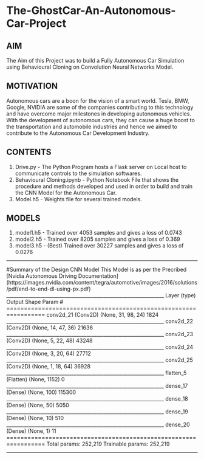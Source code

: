 # The-GhostCar-An-Autonomous-Car-Project

## AIM
The Aim of this Project was to build a Fully Autonomous Car Simulation using Behavioural Cloning on Convolution Neural Networks Model.

## MOTIVATION 
Autonomous cars are a boon for the vision of a smart world. Tesla, BMW, Google, NVIDIA are some of the companies contributing to this technology and have overcome major milestones in developing autonomous vehicles. With the development of autonomous cars, they can cause a huge boost to the transportation and automobile industries and hence we aimed to contribute to the Autonomous Car Development Industry.

## CONTENTS
1) Drive.py - The Python Program hosts a Flask server on Local host to communicate controls to the simulation softwares.
2) Behavioural Cloning.ipynb - Python Notebook File that shows the procedure and methods developed and used in order to build and train the CNN Model for the Autonomous Car.
3) Model.h5 - Weights file for several trained models.

## MODELS
1) model1.h5 - Trained over 4053 samples and gives a loss of 0.0743
2) model2.h5 - Trained over 8205 samples and gives a loss of 0.369
3) model3.h5 - (Best) Trained over 30227 samples and gives a loss of 0.0276

<hr>
#Summary of the Design CNN Model
This Model is as per the Precribed [Nvidia Autonomous Driving Documentation](https://images.nvidia.com/content/tegra/automotive/images/2016/solutions/pdf/end-to-end-dl-using-px.pdf)
_________________________________________________________________
Layer (type)                 Output Shape              Param #   
=================================================================
conv2d_21 (Conv2D)           (None, 31, 98, 24)        1824      
_________________________________________________________________
conv2d_22 (Conv2D)           (None, 14, 47, 36)        21636     
_________________________________________________________________
conv2d_23 (Conv2D)           (None, 5, 22, 48)         43248     
_________________________________________________________________
conv2d_24 (Conv2D)           (None, 3, 20, 64)         27712     
_________________________________________________________________
conv2d_25 (Conv2D)           (None, 1, 18, 64)         36928     
_________________________________________________________________
flatten_5 (Flatten)          (None, 1152)              0         
_________________________________________________________________
dense_17 (Dense)             (None, 100)               115300    
_________________________________________________________________
dense_18 (Dense)             (None, 50)                5050      
_________________________________________________________________
dense_19 (Dense)             (None, 10)                510       
_________________________________________________________________
dense_20 (Dense)             (None, 1)                 11        
=================================================================
Total params: 252,219
Trainable params: 252,219

<hr>
